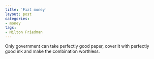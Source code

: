 ```yaml
---
title: 'Fiat money'
layout: post
categories:
- money
tags:
- Milton Friedman
---
```


Only government can take perfectly good paper, cover it with perfectly good ink and make the combination worthless.